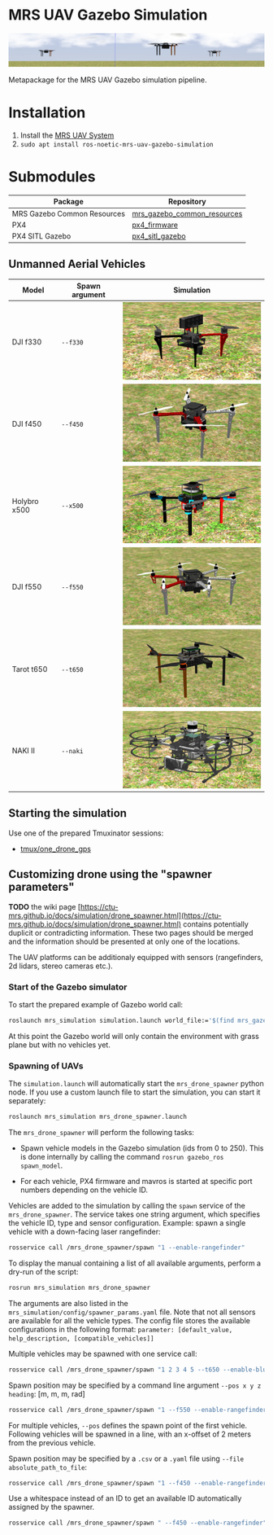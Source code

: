 # MRS UAV Gazebo Simulation

![](.fig/thumbnail.jpg)

Metapackage for the MRS UAV Gazebo simulation pipeline.

# Installation

1. Install the [MRS UAV System](https://github.com/ctu-mrs/mrs_uav_system#installation)
2. `sudo apt install ros-noetic-mrs-uav-gazebo-simulation`

# Submodules

| Package                     | Repository                                                                            |
|-----------------------------|---------------------------------------------------------------------------------------|
| MRS Gazebo Common Resources | [mrs_gazebo_common_resources](https://github.com/ctu-mrs/mrs_gazebo_common_resources) |
| PX4                         | [px4_firmware](https://github.com/ctu-mrs/px4_firmware)                               |
| PX4 SITL Gazebo             | [px4_sitl_gazebo](https://github.com/ctu-mrs/px4_sitl_gazebo)                         |

## Unmanned Aerial Vehicles

| Model        | Spawn argument | Simulation                    |
|--------------|----------------|-------------------------------|
| DJI f330     | `--f330`       | ![](.fig/f330_simulation.jpg) |
| DJI f450     | `--f450`       | ![](.fig/f450_simulation.jpg) |
| Holybro x500 | `--x500`       | ![](.fig/x500_simulation.jpg) |
| DJI f550     | `--f550`       | ![](.fig/f550_simulation.jpg) |
| Tarot t650   | `--t650`       | ![](.fig/t650_simulation.jpg) |
| NAKI II      | `--naki`       | ![](.fig/naki_simulation.jpg) |

## Starting the simulation

Use one of the prepared Tmuxinator sessions:

- [tmux/one_drone_gps](tmux/one_drone_gps)

## Customizing drone using the "spawner parameters"

**TODO** the wiki page [https://ctu-mrs.github.io/docs/simulation/drone_spawner.html](https://ctu-mrs.github.io/docs/simulation/drone_spawner.html) contains potentially duplicit or contradicting information.
These two pages should be merged and the information should be presented at only one of the locations.

The UAV platforms can be additionaly equipped with sensors (rangefinders, 2d lidars, stereo cameras etc.).

### Start of the Gazebo simulator

To start the prepared example of Gazebo world call:

```bash
roslaunch mrs_simulation simulation.launch world_file:='$(find mrs_gazebo_common)/worlds/grass_plane.world' gui:=true
```

At this point the Gazebo world will only contain the environment with grass plane but with no vehicles yet.

### Spawning of UAVs

The `simulation.launch` will automatically start the `mrs_drone_spawner` python node. If you use a custom launch file to start the simulation, you can start it separately:

```bash
roslaunch mrs_simulation mrs_drone_spawner.launch
```

The `mrs_drone_spawner` will perform the following tasks:

* Spawn vehicle models in the Gazebo simulation (ids from 0 to 250). This is done internally by calling the command `rosrun gazebo_ros spawn_model`.

* For each vehicle, PX4 firmware and mavros is started at specific port numbers depending on the vehicle ID.

Vehicles are added to the simulation by calling the `spawn` service of the `mrs_drone_spawner`.
The service takes one string argument, which specifies the vehicle ID, type and sensor configuration.
Example: spawn a single vehicle with a down-facing laser rangefinder:

```bash
rosservice call /mrs_drone_spawner/spawn "1 --enable-rangefinder"
```

To display the manual containing a list of all available arguments, perform a dry-run of the script:
```bash
rosrun mrs_simulation mrs_drone_spawner
```

The arguments are also listed in the `mrs_simulation/config/spawner_params.yaml` file.
Note that not all sensors are available for all the vehicle types.
The config file stores the available configurations in the following format: `parameter: [default_value, help_description, [compatible_vehicles]]`

Multiple vehicles may be spawned with one service call:
```bash
rosservice call /mrs_drone_spawner/spawn "1 2 3 4 5 --t650 --enable-bluefox-camera --enable-rangefinder"
```

Spawn position may be specified by a command line argument `--pos x y z heading`: [m, m, m, rad]
```bash
rosservice call /mrs_drone_spawner/spawn "1 --f550 --enable-rangefinder --pos 10 -15 0.3 0.7"
```
For multiple vehicles, `--pos` defines the spawn point of the first vehicle. Following vehicles will be spawned in a line, with an x-offset of 2 meters from the previous vehicle.

Spawn position may be specified by a `.csv` or a `.yaml` file using `--file absolute_path_to_file`:
```bash
rosservice call /mrs_drone_spawner/spawn "1 --f450 --enable-rangefinder --enable-ouster --use-gpu-ray --ouster-model OS1-64 --file `pwd`/spawn_poses.yaml"
```

Use a whitespace instead of an ID to get an available ID automatically assigned by the spawner.
```bash
rosservice call /mrs_drone_spawner/spawn " --f450 --enable-rangefinder"
```
